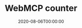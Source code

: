 ---
title: WebMCP counter
summary: Graphical user interface to estimate immune and stromal cell population abundance from the transcriptome
tag: transcriptomic tools
date: "2020-08-06T00:00:00"

external_link: "http://134.157.229.105:3838/webMCP/"

image:
  caption:  logo
  focal_point: Smart

---